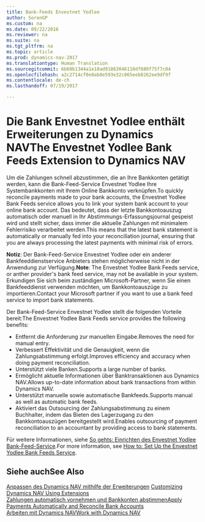 ```yaml
---
title: Bank-Feeds Envestnet Yodlee
author: SorenGP
ms.custom: na
ms.date: 09/22/2016
ms.reviewer: na
ms.suite: na
ms.tgt_pltfrm: na
ms.topic: article
ms.prod: dynamics-nav-2017
ms.translationtype: Human Translation
ms.sourcegitcommit: 6b60b1344a1e18ad91863046110df880f75f7c04
ms.openlocfilehash: a2c2714cf0e0ab8e593e32c065eeb8262ee9df9f
ms.contentlocale: de-ch
ms.lasthandoff: 07/19/2017

---
```


# <a name="the-envestnet-yodlee-bank-feeds-extension-to-dynamics-nav"></a><span data-ttu-id="de408-102">Die Bank Envestnet Yodlee enthält Erweiterungen zu Dynamics NAV</span><span class="sxs-lookup"><span data-stu-id="de408-102">The Envestnet Yodlee Bank Feeds Extension to Dynamics NAV</span></span>
<span data-ttu-id="de408-103">Um die Zahlungen schnell abzustimmen, die an Ihre Bankkonten getätigt werden, kann die Bank-Feed-Service Envestnet Yodlee Ihre Systembankkonten mit Ihrem Online Bankkonto verknüpfen.</span><span class="sxs-lookup"><span data-stu-id="de408-103">To quickly reconcile payments made to your bank accounts, the Envestnet Yodlee Bank Feeds service allows you to link your system bank account to your online bank account.</span></span> <span data-ttu-id="de408-104">Das bedeutet, dass der letzte Bankkontoauszug automatisch oder manuell in Ihr Abstimmungs-Erfassungsjournal gespeist wird und stellt sicher, dass immer die aktuelle Zahlungen mit minimalem Fehlerrisiko verarbeitet werden.</span><span class="sxs-lookup"><span data-stu-id="de408-104">This means that the latest bank statement is automatically or manually fed into your reconciliation journal, ensuring that you are always processing the latest payments with minimal risk of errors.</span></span>

<span data-ttu-id="de408-105">**Notiz**: Der Bank-Feed-Service Envestnet Yodlee oder ein anderer Bankfeeddienstservice Anbieters stehen möglicherweise nicht in der Anwendung zur Verfügung.</span><span class="sxs-lookup"><span data-stu-id="de408-105">**Note**: The Envestnet Yodlee Bank Feeds service, or anther provider's bank feed service, may not be available in your system.</span></span> <span data-ttu-id="de408-106">Erkundigen Sie sich beim zuständigen Microsoft-Partner, wenn Sie einen Bankfeeddienst verwenden möchten, um Bankkontoauszüge zu importieren.</span><span class="sxs-lookup"><span data-stu-id="de408-106">Contact your Microsoft partner if you want to use a bank feed service to import bank statements.</span></span>

<span data-ttu-id="de408-107">Der Bank-Feed-Service Envestnet Yodlee stellt die folgenden Vorteile bereit:</span><span class="sxs-lookup"><span data-stu-id="de408-107">The Envestnet Yodlee Bank Feeds service provides the following benefits:</span></span>

- <span data-ttu-id="de408-108">Entfernt die Anforderung zur manuellen Eingabe.</span><span class="sxs-lookup"><span data-stu-id="de408-108">Removes the need for manual entry.</span></span>
- <span data-ttu-id="de408-109">Verbessert Effektivität und die Genauigkeit, wenn die Zahlungsabstimmung erfolgt.</span><span class="sxs-lookup"><span data-stu-id="de408-109">Improves efficiency and accuracy when doing payment reconciliation.</span></span>
- <span data-ttu-id="de408-110">Unterstützt viele Banken.</span><span class="sxs-lookup"><span data-stu-id="de408-110">Supports a large number of banks.</span></span>
- <span data-ttu-id="de408-111">Ermöglicht aktuelle Informationen über Banktransaktionen aus Dynamics NAV.</span><span class="sxs-lookup"><span data-stu-id="de408-111">Allows up-to-date information about bank transactions from within Dynamics NAV.</span></span>
- <span data-ttu-id="de408-112">Unterstützt manuelle sowie automatische Bankfeeds.</span><span class="sxs-lookup"><span data-stu-id="de408-112">Supports manual as well as automatic bank feeds.</span></span>
- <span data-ttu-id="de408-113">Aktiviert das Outsourcing der Zahlungsabstimmung zu einem Buchhalter, indem das Bieten des Lagerzugang zu den Bankkontoauszügen bereitgestellt wird.</span><span class="sxs-lookup"><span data-stu-id="de408-113">Enables outsourcing of payment reconciliation to an accountant by providing access to bank statements.</span></span>

<span data-ttu-id="de408-114">Für weitere Informationen, siehe [So gehts: Einrichten des Envestnet Yodlee Bank-Feed-Service](bank-how-setup-bank-statement-service.md).</span><span class="sxs-lookup"><span data-stu-id="de408-114">For more information, see [How to: Set Up the Envestnet Yodlee Bank Feeds Service](bank-how-setup-bank-statement-service.md).</span></span>

## <a name="see-also"></a><span data-ttu-id="de408-115">Siehe auch</span><span class="sxs-lookup"><span data-stu-id="de408-115">See Also</span></span>  
<span data-ttu-id="de408-116">[Anpassen des Dynamics NAV mithilfe der Erweiterungen](ui-extensions.md)  </span><span class="sxs-lookup"><span data-stu-id="de408-116">[Customizing Dynamics NAV Using Extensions ](ui-extensions.md)  </span></span>  
[<span data-ttu-id="de408-117">Zahlungen automatisch vornehmen und Bankkonten abstimmen</span><span class="sxs-lookup"><span data-stu-id="de408-117">Apply Payments Automatically and Reconcile Bank Accounts</span></span>](receivables-apply-payments-auto-reconcile-bank-accounts.md)  
[<span data-ttu-id="de408-118">Arbeiten mit Dynamics NAV</span><span class="sxs-lookup"><span data-stu-id="de408-118">Work with Dynamics NAV</span></span>](ui-work-product.md)

